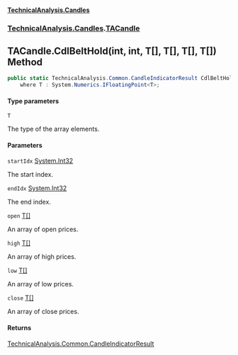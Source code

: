 #### [TechnicalAnalysis.Candles](Atypical.TechnicalAnalysis.Candles.md 'Atypical.TechnicalAnalysis.Candles')
### [TechnicalAnalysis.Candles](Atypical.TechnicalAnalysis.Candles.md#TechnicalAnalysis.Candles 'TechnicalAnalysis.Candles').[TACandle](TACandle.md 'TechnicalAnalysis.Candles.TACandle')

## TACandle.CdlBeltHold<T>(int, int, T[], T[], T[], T[]) Method

```csharp
public static TechnicalAnalysis.Common.CandleIndicatorResult CdlBeltHold<T>(int startIdx, int endIdx, T[] open, T[] high, T[] low, T[] close)
    where T : System.Numerics.IFloatingPoint<T>;
```
#### Type parameters

<a name='TechnicalAnalysis.Candles.TACandle.CdlBeltHold_T_(int,int,T[],T[],T[],T[]).T'></a>

`T`

The type of the array elements.
#### Parameters

<a name='TechnicalAnalysis.Candles.TACandle.CdlBeltHold_T_(int,int,T[],T[],T[],T[]).startIdx'></a>

`startIdx` [System.Int32](https://docs.microsoft.com/en-us/dotnet/api/System.Int32 'System.Int32')

The start index.

<a name='TechnicalAnalysis.Candles.TACandle.CdlBeltHold_T_(int,int,T[],T[],T[],T[]).endIdx'></a>

`endIdx` [System.Int32](https://docs.microsoft.com/en-us/dotnet/api/System.Int32 'System.Int32')

The end index.

<a name='TechnicalAnalysis.Candles.TACandle.CdlBeltHold_T_(int,int,T[],T[],T[],T[]).open'></a>

`open` [T](TACandle.CdlBeltHold_T_(int,int,T[],T[],T[],T[]).md#TechnicalAnalysis.Candles.TACandle.CdlBeltHold_T_(int,int,T[],T[],T[],T[]).T 'TechnicalAnalysis.Candles.TACandle.CdlBeltHold<T>(int, int, T[], T[], T[], T[]).T')[[]](https://docs.microsoft.com/en-us/dotnet/api/System.Array 'System.Array')

An array of open prices.

<a name='TechnicalAnalysis.Candles.TACandle.CdlBeltHold_T_(int,int,T[],T[],T[],T[]).high'></a>

`high` [T](TACandle.CdlBeltHold_T_(int,int,T[],T[],T[],T[]).md#TechnicalAnalysis.Candles.TACandle.CdlBeltHold_T_(int,int,T[],T[],T[],T[]).T 'TechnicalAnalysis.Candles.TACandle.CdlBeltHold<T>(int, int, T[], T[], T[], T[]).T')[[]](https://docs.microsoft.com/en-us/dotnet/api/System.Array 'System.Array')

An array of high prices.

<a name='TechnicalAnalysis.Candles.TACandle.CdlBeltHold_T_(int,int,T[],T[],T[],T[]).low'></a>

`low` [T](TACandle.CdlBeltHold_T_(int,int,T[],T[],T[],T[]).md#TechnicalAnalysis.Candles.TACandle.CdlBeltHold_T_(int,int,T[],T[],T[],T[]).T 'TechnicalAnalysis.Candles.TACandle.CdlBeltHold<T>(int, int, T[], T[], T[], T[]).T')[[]](https://docs.microsoft.com/en-us/dotnet/api/System.Array 'System.Array')

An array of low prices.

<a name='TechnicalAnalysis.Candles.TACandle.CdlBeltHold_T_(int,int,T[],T[],T[],T[]).close'></a>

`close` [T](TACandle.CdlBeltHold_T_(int,int,T[],T[],T[],T[]).md#TechnicalAnalysis.Candles.TACandle.CdlBeltHold_T_(int,int,T[],T[],T[],T[]).T 'TechnicalAnalysis.Candles.TACandle.CdlBeltHold<T>(int, int, T[], T[], T[], T[]).T')[[]](https://docs.microsoft.com/en-us/dotnet/api/System.Array 'System.Array')

An array of close prices.

#### Returns
[TechnicalAnalysis.Common.CandleIndicatorResult](https://docs.microsoft.com/en-us/dotnet/api/TechnicalAnalysis.Common.CandleIndicatorResult 'TechnicalAnalysis.Common.CandleIndicatorResult')
